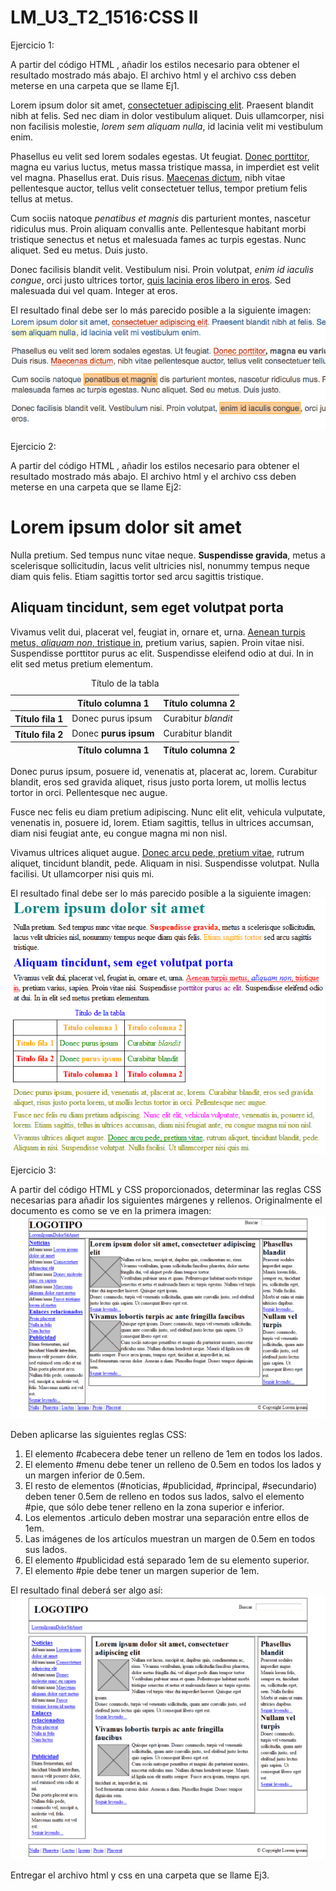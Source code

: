 # LM_U3_T2_1516:CSS II

Ejercicio 1:

A partir del código HTML , añadir los estilos necesario para obtener el resultado mostrado más abajo. El archivo html y el archivo css deben meterse en una carpeta que se llame Ej1.


<!DOCTYPE html PUBLIC "-//W3C//DTD XHTML 1.0 Transitional//EN" "http://www.w3.org/TR/xhtml1/DTD/xhtml1-transitional.dtd">
<html xmlns="http://www.w3.org/1999/xhtml">
<head>
<meta http-equiv="Content-Type" content="text/html; charset=iso-8859-1" />
<title>Ejercicio de selectores</title>
</head>
 
<body>
 
<div id="primero">
<p>Lorem ipsum dolor sit amet, <a href="#">consectetuer adipiscing elit</a>. Praesent blandit nibh at felis. Sed nec diam in dolor vestibulum aliquet. Duis ullamcorper, nisi non facilisis molestie, <em>lorem sem aliquam nulla</em>, id lacinia velit mi vestibulum enim.</p>
 
</div>
 
<div class="normal">
<p>Phasellus eu velit sed lorem sodales egestas. Ut feugiat. <span><a href="#">Donec porttitor</a>, magna eu varius luctus,</span> metus massa tristique massa, in imperdiet est velit vel magna. Phasellus erat. Duis risus. <a href="#">Maecenas dictum</a>, nibh vitae pellentesque auctor, tellus velit consectetuer tellus, tempor pretium felis tellus at metus.</p>
 
<p>Cum sociis natoque <em class="especial">penatibus et magnis</em> dis parturient montes, nascetur ridiculus mus. Proin aliquam convallis ante. Pellentesque habitant morbi tristique senectus et netus et malesuada fames ac turpis egestas. Nunc aliquet. Sed eu metus. Duis justo.</p>
 
<p>Donec facilisis blandit velit. Vestibulum nisi. Proin volutpat, <em class="especial">enim id iaculis congue</em>, orci justo ultrices tortor, <a href="#">quis lacinia eros libero in eros</a>. Sed malesuada dui vel quam. Integer at eros.</p>
</div>
 
</body>
</html>




El resultado final debe ser lo más parecido posible a la siguiente imagen:
![Alt text](https://github.com/Albpenu/Lenguaje-de-marcas/raw/master/LM_U3_T2_1516%20CSS%20II/practica1.gif?raw=true)
 

Ejercicio 2:

A partir del código HTML , añadir los estilos necesario para obtener el resultado mostrado más abajo. El archivo html y el archivo css deben meterse en una carpeta que se llame Ej2:

 

<!DOCTYPE html PUBLIC "-//W3C//DTD XHTML 1.0 Transitional//EN" "http://www.w3.org/TR/xhtml1/DTD/xhtml1-transitional.dtd">
<html xmlns="http://www.w3.org/1999/xhtml">
<head>
<meta http-equiv="Content-Type" content="text/html; charset=utf-8" />
<title>Ejercicio de selectores</title>
</head>
 
<body>
<h1 id="titulo">Lorem ipsum dolor sit amet</h1>
 
<p>Nulla pretium. Sed tempus nunc vitae neque. <strong>Suspendisse gravida</strong>, metus a scelerisque sollicitudin, lacus velit 
ultricies nisl, nonummy tempus neque diam quis felis. <span class="destacado">Etiam sagittis tortor</span> sed arcu sagittis tristique.</p>
 
<h2 id="subtitulo">Aliquam tincidunt, sem eget volutpat porta</h2>
 
<p>Vivamus velit dui, placerat vel, feugiat in, ornare et, urna.  <a href="#">Aenean turpis metus, <em>aliquam non</em>, tristique in</a>, pretium varius, sapien. Proin vitae nisi.  Suspendisse <span class="especial">porttitor purus ac elit</span>. Suspendisse eleifend odio at dui. In in elit sed metus pretium elementum.</p>
 
<table summary="Descripción de la tabla y su contenido">
<caption>Título de la tabla</caption>
<thead>
  <tr>
    <th scope="col"></th>
    <th scope="col" class="especial">Título columna 1</th>
    <th scope="col" class="especial">Título columna 2</th>
  </tr>
</thead>
 
<tfoot>
  <tr>
    <th scope="col"></th>
    <th scope="col">Título columna 1</th>
    <th scope="col">Título columna 2</th>
  </tr>
</tfoot>
 
<tbody>
  <tr>
    <th scope="row" class="especial">Título fila 1</th>
    <td>Donec purus ipsum</td>
    <td>Curabitur <em>blandit</em></td>
  </tr>
  <tr>
    <th scope="row">Título fila 2</th>
    <td>Donec <strong>purus ipsum</strong></td>
    <td>Curabitur blandit</td>
  </tr>
</tbody>
</table>
 
<div id="adicional">
<p>Donec purus ipsum, posuere id, venenatis at, <span>placerat ac, lorem</span>. Curabitur blandit, eros sed gravida aliquet, risus justo 
porta lorem, ut mollis lectus tortor in orci. Pellentesque nec augue.</p>
 
<p>Fusce nec felis eu diam pretium adipiscing. <span id="especial">Nunc elit elit, vehicula vulputate</span>, venenatis in, 
posuere id, lorem. Etiam sagittis, tellus in ultrices accumsan, diam nisi feugiat ante, eu congue magna mi non nisl.</p>
 
<p>Vivamus ultrices aliquet augue. <a href="#">Donec arcu pede, pretium vitae</a>, rutrum aliquet, tincidunt blandit, pede. 
Aliquam in nisi. Suspendisse volutpat. Nulla facilisi. Ut ullamcorper nisi quis mi.</p>
</div>
 
</body>
</html>
 

El resultado final debe ser lo más parecido posible a la siguiente imagen:
![Alt text](https://github.com/Albpenu/Lenguaje-de-marcas/raw/master/LM_U3_T2_1516%20CSS%20II/practica2.gif?raw=true)


Ejercicio 3:

A partir del código HTML y CSS proporcionados, determinar las reglas CSS necesarias para añadir los siguientes márgenes y rellenos. Originalmente el documento es como se ve en la primera imagen:
![Alt text](https://github.com/Albpenu/Lenguaje-de-marcas/blob/master/LM_U3_T2_1516%20CSS%20II/practica3.gif?raw=true)


Deben aplicarse las siguientes reglas CSS:

1. El elemento #cabecera debe tener un relleno de 1em en todos los lados.
2. El elemento #menu debe tener un relleno de 0.5em en todos los lados y un margen inferior de 0.5em.
3. El resto de elementos (#noticias, #publicidad, #principal, #secundario) deben tener 0.5em de relleno en todos sus lados, salvo el elemento #pie, que sólo debe tener relleno en la zona superior e inferior.
4. Los elementos .articulo deben mostrar una separación entre ellos de 1em.
5. Las imágenes de los artículos muestran un margen de 0.5em en todos sus lados.
6. El elemento #publicidad está separado 1em de su elemento superior.
7. El elemento #pie debe tener un margen superior de 1em.

El resultado final deberá ser algo así:
![Alt text](https://github.com/Albpenu/Lenguaje-de-marcas/blob/master/LM_U3_T2_1516%20CSS%20II/practica3-solucion.gif?raw=true)



Entregar el archivo html y css en una carpeta que se llame Ej3.